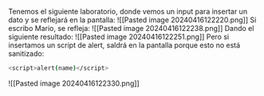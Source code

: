 Tenemos el siguiente laboratorio, donde vemos un input para insertar un dato y se reflejará en la pantalla:
![[Pasted image 20240416122220.png]]
Si escribo Mario, se refleja:
![[Pasted image 20240416122238.png]]
Dando el siguiente resultado:
![[Pasted image 20240416122251.png]]
Pero si insertamos un script de alert, saldrá en la pantalla porque esto no está sanitizado:
```bash
<script>alert(name)</script>
```
![[Pasted image 20240416122330.png]]
